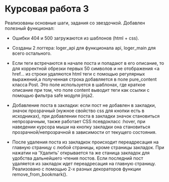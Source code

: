 # Курсовая работа 3

Реализованы основные шаги, задания со звездочкой.
Добавлен полезный функционал:
- Ошибки 404 и 500 загружаются из шаблонов (html + css).

- Созданы 2 логгера: loger_api для функционала api, loger_main для всего остального.

- Если теги встречаются в начале поста и попадают в его описание, то для корректной обрезки первых 50 символов и не отображения <a href...
  из строки удаляются html теги с помощью регулярных выражений,а полученная строка добавляется в поле pure_content класса Post.
  Это поле используется в шаблонах, где краткое описание при том, что поле content выводит теги как ссылки с помощью фильтра safe модуля jinja2.
  
- Добавление поста в закладки: если пост не добавлен в закладки, значок прозрачный (нужное свойство css для кнопки есть в исходниках),
  при добавлении поста в закладки значок становиться непрозрачным, также работает CSS псевдокласс :hover, при наведении курсора мыши
  на кнопку закладки она становиться прозрачной/непрозрачной в зависимости от текущего состояния.
  
- После удаления поста из закладкок происходит переадресация на главную страницу с любой страницы, кроме страницы закладок.
  При нажатии на 'Удалить' открывается та же станица закладок для удобства дальнейшего чтения постов.
  Если последний пост удаляется из закладок идет переадресация на главную страницу.
  Реализовано с помощью 2-х разных декораторов функции remove_from_bookmark().
